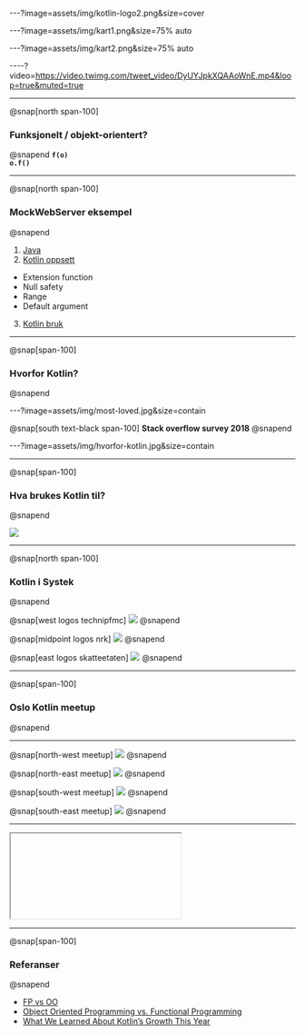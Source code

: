 ---?image=assets/img/kotlin-logo2.png&size=cover

---?image=assets/img/kart1.png&size=75% auto

---?image=assets/img/kart2.png&size=75% auto

----?video=https://video.twimg.com/tweet_video/DyUYJpkXQAAoWnE.mp4&loop=true&muted=true

---
@snap[north span-100]
### Funksjonelt / objekt-orientert?
@snapend
**`f(o)`**
<br>
**`o.f()`**

---
@snap[north span-100]
### MockWebServer eksempel
@snapend

1. [Java](https://github.com/square/okhttp/tree/master/mockwebserver#example)
2. [Kotlin oppsett](https://github.com/Skatteetaten/gobo/blob/master/src/test/kotlin/no/skatteetaten/aurora/gobo/integration/mockWebServer.kt#L55)
  * Extension function
  * Null safety
  * Range
  * Default argument
3. [Kotlin bruk](https://github.com/Skatteetaten/gobo/blob/master/src/test/kotlin/no/skatteetaten/aurora/gobo/integration/boober/UserSettingsServiceTest.kt#L32)

---
@snap[span-100]
### Hvorfor Kotlin?
@snapend

---?image=assets/img/most-loved.jpg&size=contain

@snap[south text-black span-100]
**Stack overflow survey 2018**
@snapend

---?image=assets/img/hvorfor-kotlin.jpg&size=contain

---

@snap[span-100]
### Hva brukes Kotlin til?
@snapend

![](assets/img/kotlin-usage.png)

---
@snap[north span-100]
### Kotlin i Systek
@snapend

@snap[west logos technipfmc]
![](assets/img/technipfmc-logo.png)
@snapend

@snap[midpoint logos nrk]
![](assets/img/nrk-logo.gif)
@snapend

@snap[east logos skatteetaten]
![](assets/img/skatteetaten-logo.png)
@snapend


---
@snap[span-100]
### Oslo Kotlin meetup
@snapend

---

@snap[north-west meetup]
![](assets/img/kotlin-meetup1.jpg)
@snapend

@snap[north-east meetup]
![](assets/img/kotlin-meetup3.jpg)
@snapend

@snap[south-west meetup]
![](assets/img/kotlin-meetup2.jpg)
@snapend

@snap[south-east meetup]
![](assets/img/kotlin-meetup4.jpg)
@snapend

---

<iframe class="stretch" data-src="https://www.meetup.com/meetup-group-nWeRbyMu/"></iframe>

---
@snap[span-100]
### Referanser
@snapend

* [FP vs OO](https://blog.cleancoder.com/uncle-bob/2018/04/13/FPvsOO.html)
* [Object Oriented Programming vs. Functional Programming](https://www.codenewbie.org/blogs/object-oriented-programming-vs-functional-programming)
* [What We Learned About Kotlin’s Growth This Year](https://thenewstack.io/what-we-learned-about-kotlins-growth-this-year/)

